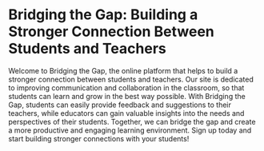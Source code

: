 # Bridging the Gap: Building a Stronger Connection Between Students and Teachers
Welcome to Bridging the Gap, the online platform that helps to build a stronger connection between students and teachers. Our site is dedicated to improving communication and collaboration in the classroom, so that students can learn and grow in the best way possible. With Bridging the Gap, students can easily provide feedback and suggestions to their teachers, while educators can gain valuable insights into the needs and perspectives of their students. Together, we can bridge the gap and create a more productive and engaging learning environment. Sign up today and start building stronger connections with your students!

